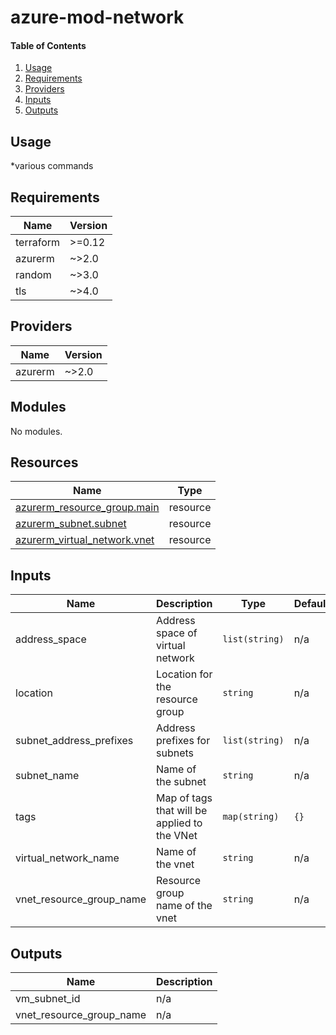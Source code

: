 # azure-mod-network

#### Table of Contents
1. [Usage](#usage)
2. [Requirements](#requirements)
3. [Providers](#Providers)
4. [Inputs](#inputs)
5. [Outputs](#outputs)
## Usage
*various commands
<!-- BEGINNING OF PRE-COMMIT-TERRAFORM DOCS HOOK -->
## Requirements

| Name | Version |
|------|---------|
| terraform | >=0.12 |
| azurerm | ~>2.0 |
| random | ~>3.0 |
| tls | ~>4.0 |

## Providers

| Name | Version |
|------|---------|
| azurerm | ~>2.0 |

## Modules

No modules.

## Resources

| Name | Type |
|------|------|
| [azurerm_resource_group.main](https://registry.terraform.io/providers/hashicorp/azurerm/latest/docs/resources/resource_group) | resource |
| [azurerm_subnet.subnet](https://registry.terraform.io/providers/hashicorp/azurerm/latest/docs/resources/subnet) | resource |
| [azurerm_virtual_network.vnet](https://registry.terraform.io/providers/hashicorp/azurerm/latest/docs/resources/virtual_network) | resource |

## Inputs

| Name | Description | Type | Default | Required |
|------|-------------|------|---------|:--------:|
| address\_space | Address space of virtual network | `list(string)` | n/a | yes |
| location | Location for the resource group | `string` | n/a | yes |
| subnet\_address\_prefixes | Address prefixes for subnets | `list(string)` | n/a | yes |
| subnet\_name | Name of the subnet | `string` | n/a | yes |
| tags | Map of tags that will be applied to the VNet | `map(string)` | `{}` | no |
| virtual\_network\_name | Name of the vnet | `string` | n/a | yes |
| vnet\_resource\_group\_name | Resource group name of the vnet | `string` | n/a | yes |

## Outputs

| Name | Description |
|------|-------------|
| vm\_subnet\_id | n/a |
| vnet\_resource\_group\_name | n/a |
<!-- END OF PRE-COMMIT-TERRAFORM DOCS HOOK -->
